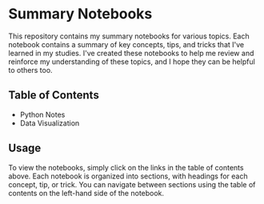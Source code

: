 # Summary Notebooks

This repository contains my summary notebooks for various topics. Each notebook contains a summary of key concepts, tips, and tricks that I've learned in my studies. I've created these notebooks to help me review and reinforce my understanding of these topics, and I hope they can be helpful to others too.

## Table of Contents

- Python Notes
-  Data Visualization

## Usage

To view the notebooks, simply click on the links in the table of contents above. Each notebook is organized into sections, with headings for each concept, tip, or trick. You can navigate between sections using the table of contents on the left-hand side of the notebook.
